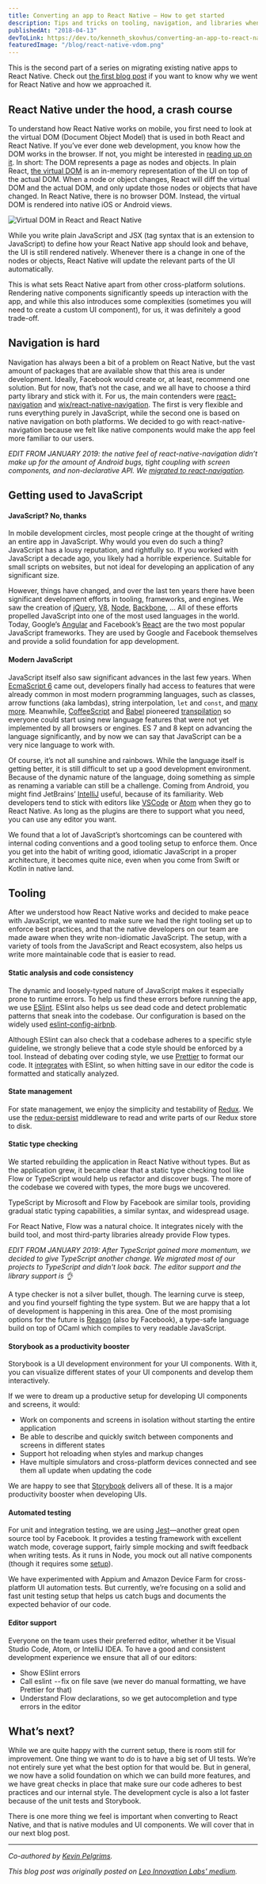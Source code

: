 ```yaml
---
title: Converting an app to React Native — How to get started
description: Tips and tricks on tooling, navigation, and libraries when getting into React Native development. Especially relevant for native mobile developers approaching React Native.
publishedAt: "2018-04-13"
devToLink: https://dev.to/kenneth_skovhus/converting-an-app-to-react-native-how-to-get-started-g0f
featuredImage: "/blog/react-native-vdom.png"
---
```


This is the second part of a series on migrating existing native apps to React Native. Check out [the first blog post](https://medium.com/leoilab/converting-an-app-to-react-native-why-and-how-b56c02c07b96) if you want to know why we went for React Native and how we approached it.

## React Native under the hood, a crash course

To understand how React Native works on mobile, you first need to look at the virtual DOM (Document Object Model) that is used in both React and React Native. If you’ve ever done web development, you know how the DOM works in the browser. If not, you might be interested in [reading up on it](https://developer.mozilla.org/en-US/docs/Web/API/Document_Object_Model/Introduction). In short: The DOM represents a page as nodes and objects. In plain React, [the virtual DOM](https://reactjs.org/docs/faq-internals.html) is an in-memory representation of the UI on top of the actual DOM. When a node or object changes, React will diff the virtual DOM and the actual DOM, and only update those nodes or objects that have changed. In React Native, there is no browser DOM. Instead, the virtual DOM is rendered into native iOS or Android views.

![Virtual DOM in React and React Native](/blog/react-native-vdom.png)

While you write plain JavaScript and JSX (tag syntax that is an extension to JavaScript) to define how your React Native app should look and behave, the UI is still rendered natively. Whenever there is a change in one of the nodes or objects, React Native will update the relevant parts of the UI automatically.

This is what sets React Native apart from other cross-platform solutions. Rendering native components significantly speeds up interaction with the app, and while this also introduces some complexities (sometimes you will need to create a custom UI component), for us, it was definitely a good trade-off.

## Navigation is hard

Navigation has always been a bit of a problem on React Native, but the vast amount of packages that are available show that this area is under development. Ideally, Facebook would create or, at least, recommend one solution. But for now, that’s not the case, and we all have to choose a third party library and stick with it. For us, the main contenders were [react-navigation](https://github.com/react-navigation/react-navigation) and [wix/react-native-navigation](https://github.com/wix/react-native-navigation). The first is very flexible and runs everything purely in JavaScript, while the second one is based on native navigation on both platforms. We decided to go with react-native-navigation because we felt like native components would make the app feel more familiar to our users.

_EDIT FROM JANUARY 2019: the native feel of react-native-navigation didn’t make up for the amount of Android bugs, tight coupling with screen components, and non-declarative API. We [migrated to react-navigation](https://twitter.com/kenneth_skovhus/status/1076186546322243584)._

## Getting used to JavaScript

#### JavaScript? No, thanks

In mobile development circles, most people cringe at the thought of writing an entire app in JavaScript. Why would you even do such a thing? JavaScript has a lousy reputation, and rightfully so. If you worked with JavaScript a decade ago, you likely had a horrible experience. Suitable for small scripts on websites, but not ideal for developing an application of any significant size.

However, things have changed, and over the last ten years there have been significant development efforts in tooling, frameworks, and engines. We saw the creation of [jQuery](https://jquery.com/), [V8](https://developers.google.com/v8/), [Node](https://nodejs.org), [Backbone](http://backbonejs.org/), … All of these efforts propelled JavaScript into one of the most used languages in the world. Today, Google’s [Angular](https://angularjs.org/) and Facebook’s [React](https://reactjs.org/) are the two most popular JavaScript frameworks. They are used by Google and Facebook themselves and provide a solid foundation for app development.

#### Modern JavaScript

JavaScript itself also saw significant advances in the last few years. When [EcmaScript 6](http://www.ecma-international.org/ecma-262/6.0/) came out, developers finally had access to features that were already common in most modern programming languages, such as classes, arrow functions (aka lambdas), string interpolation, `let` and `const`, and [many more](https://github.com/lukehoban/es6features). Meanwhile, [CoffeeScript](http://coffeescript.org/) and [Babel](https://babeljs.io/) pioneered [transpilation](https://scotch.io/tutorials/javascript-transpilers-what-they-are-why-we-need-them) so everyone could start using new language features that were not yet implemented by all browsers or engines. ES 7 and 8 kept on advancing the language significantly, and by now we can say that JavaScript can be a very nice language to work with.

Of course, it’s not all sunshine and rainbows. While the language itself is getting better, it is still difficult to set up a good development environment. Because of the dynamic nature of the language, doing something as simple as renaming a variable can still be a challenge. Coming from Android, you might find JetBrains’ [IntelliJ](https://www.jetbrains.com/idea/) useful, because of its familiarity. Web developers tend to stick with editors like [VSCode](https://code.visualstudio.com/) or [Atom](https://atom.io/) when they go to React Native. As long as the plugins are there to support what you need, you can use any editor you want.

We found that a lot of JavaScript’s shortcomings can be countered with internal coding conventions and a good tooling setup to enforce them. Once you get into the habit of writing good, idiomatic JavaScript in a proper architecture, it becomes quite nice, even when you come from Swift or Kotlin in native land.

## Tooling

After we understood how React Native works and decided to make peace with JavaScript, we wanted to make sure we had the right tooling set up to enforce best practices, and that the native developers on our team are made aware when they write non-idiomatic JavaScript. The setup, with a variety of tools from the JavaScript and React ecosystem, also helps us write more maintainable code that is easier to read.

#### Static analysis and code consistency

The dynamic and loosely-typed nature of JavaScript makes it especially prone to runtime errors. To help us find these errors before running the app, we use [ESlint](https://eslint.org/). ESlint also helps us see dead code and detect problematic patterns that sneak into the codebase. Our configuration is based on the widely used [eslint-config-airbnb](https://www.npmjs.com/package/eslint-config-airbnb).

Although ESlint can also check that a codebase adheres to a specific style guideline, we strongly believe that a code style should be enforced by a tool. Instead of debating over coding style, we use [Prettier](https://prettier.io/docs/en/why-prettier.html) to format our code. It [integrates](https://github.com/prettier/eslint-plugin-prettier) with ESlint, so when hitting save in our editor the code is formatted and statically analyzed.

#### State management

For state management, we enjoy the simplicity and testability of [Redux](https://redux.js.org/). We use the [redux-persist](https://github.com/rt2zz/redux-persist) middleware to read and write parts of our Redux store to disk.

#### Static type checking

We started rebuilding the application in React Native without types. But as the application grew, it became clear that a static type checking tool like Flow or TypeScript would help us refactor and discover bugs. The more of the codebase we covered with types, the more bugs we uncovered.

TypeScript by Microsoft and Flow by Facebook are similar tools, providing gradual static typing capabilities, a similar syntax, and widespread usage.

For React Native, Flow was a natural choice. It integrates nicely with the build tool, and most third-party libraries already provide Flow types.

_EDIT FROM JANUARY 2019: After TypeScript gained more momentum, we decided to give TypeScript another change. We migrated most of our projects to TypeScript and didn't look back. The editor support and the library support is 👌_

A type checker is not a silver bullet, though. The learning curve is steep, and you find yourself fighting the type system. But we are happy that a lot of development is happening in this area. One of the most promising options for the future is [Reason](https://reasonml.github.io/) (also by Facebook), a type-safe language build on top of OCaml which compiles to very readable JavaScript.

#### Storybook as a productivity booster

Storybook is a UI development environment for your UI components. With it, you can visualize different states of your UI components and develop them interactively.

If we were to dream up a productive setup for developing UI components and screens, it would:

- Work on components and screens in isolation without starting the entire application
- Be able to describe and quickly switch between components and screens in different states
- Support hot reloading when styles and markup changes
- Have multiple simulators and cross-platform devices connected and see them all update when updating the code

We are happy to see that [Storybook](https://storybook.js.org) delivers all of these. It is a major productivity booster when developing UIs.

#### Automated testing

For unit and integration testing, we are using [Jest](https://facebook.github.io/jest/)—another great open source tool by Facebook. It provides a testing framework with excellent watch mode, coverage support, fairly simple mocking and swift feedback when writing tests. As it runs in Node, you mock out all native components (though it requires some [setup](https://github.com/facebook/react-native/blob/1490ab12ef156bf3201882eeabfcac18a1210352/jest/setup.js)).

We have experimented with Appium and Amazon Device Farm for cross-platform UI automation tests. But currently, we’re focusing on a solid and fast unit testing setup that helps us catch bugs and documents the expected behavior of our code.

#### Editor support

Everyone on the team uses their preferred editor, whether it be Visual Studio Code, Atom, or IntelliJ IDEA. To have a good and consistent development experience we ensure that all of our editors:

- Show ESlint errors
- Call eslint  \-\- fix on file save (we never do manual formatting, we have Prettier for that)
- Understand Flow declarations, so we get autocompletion and type errors in the editor

## What’s next?

While we are quite happy with the current setup, there is room still for improvement. One thing we want to do is to have a big set of UI tests. We’re not entirely sure yet what the best option for that would be. But in general, we now have a solid foundation on which we can build more features, and we have great checks in place that make sure our code adheres to best practices and our internal style. The development cycle is also a lot faster because of the unit tests and Storybook.

There is one more thing we feel is important when converting to React Native, and that is native modules and UI components. We will cover that in our next blog post.

---

_Co-authored by [Kevin Pelgrims](http://www.kevinpelgrims.com/)._

_This blog post was originally posted on [Leo Innovation Labs' medium](https://medium.com/leoilab/converting-an-app-to-react-native-how-to-get-started-924548ff6c62)._
